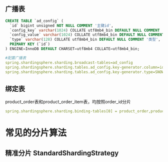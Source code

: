 
## 广播表
```sql
CREATE TABLE `ad_config` (
  `id` bigint unsigned NOT NULL COMMENT '主键id',
  `config_key` varchar(1024) COLLATE utf8mb4_bin DEFAULT NULL COMMENT '配置key',
  `config_value` varchar(1024) COLLATE utf8mb4_bin DEFAULT NULL COMMENT '配置value',
  `type` varchar(128) COLLATE utf8mb4_bin DEFAULT NULL COMMENT '类型',
  PRIMARY KEY (`id`)
) ENGINE=InnoDB DEFAULT CHARSET=utf8mb4 COLLATE=utf8mb4_bin;
```

```yaml
#配置广播表
spring.shardingsphere.sharding.broadcast-tables=ad_config
spring.shardingsphere.sharding.tables.ad_config.key-generator.column=id
spring.shardingsphere.sharding.tables.ad_config.key-generator.type=SNOWFLAKE
```

## 绑定表
product_order表和product_order_item表，均按照order_id分片
```yaml
spring.shardingsphere.sharding.binding-tables[0] = product_order,product_order_item
```

# 常见的分片算法
## 精准分片 StandardShardingStrategy